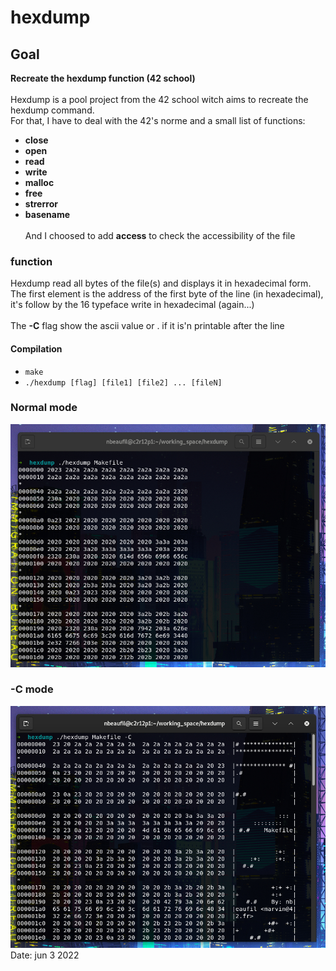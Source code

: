 # hexdump
## Goal
<strong>Recreate the hexdump function (42 school)</strong>
<br><br>Hexdump is a pool project from the 42 school witch aims to recreate the hexdump command.<br>
For that, I have to deal with the 42's norme and a small list of functions: <br>
* **close**<br>
* **open**<br>
* **read**<br>
* **write**<br>
* **malloc**<br>
* **free**<br>
* **strerror**<br>
* **basename**<br><br>
And I choosed to add **access** to check the accessibility of the file<br>
### function
Hexdump read all bytes of the file(s) and displays it in hexadecimal form. The first element is the address of the first byte of the line (in hexadecimal), it's follow by the 16 typeface write in hexadecimal (again...)<br><br>
The **-C** flag show the ascii value or . if it is'n printable after the line<br>
#### Compilation
* `make`
* `./hexdump [flag] [file1] [file2] ... [fileN]`

### Normal mode
<img src="./.picture/normal_mode.jpg" alt="Alt text" title="normal_mode">

### -C mode
<img src="./.picture/C_mode.jpg" alt="Alt text" title="normal_mode">
<br>Date: jun 3 2022
